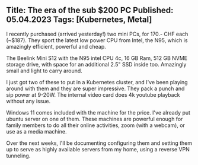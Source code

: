 Title: The era of the sub $200 PC
Published: 05.04.2023
Tags: [Kubernetes, Metal] 
---

I recently purchased (arrived yesterday!) two mini PCs, for 170.- CHF each (~$187). They sport the latest low power CPU from Intel, the N95, which is amazingly efficient, powerful and cheap. 

The Beelink Mini S12 with the N95 intel CPU 4c, 16 GB Ram, 512 GB NVME storage drive, with space for an additional 2.5" SSD inside too. Amazingly small and light to carry around. 

I just got two of these to put in a Kubernetes cluster, and I've been playing around with them and they are super impressive. They pack a punch and sip power at 9-20W. The internal video card does 4k youtube playback without any issue. 

Windows 11 comes included with the machine for the price. I've already put ubuntu server on one of them. These machines are powerful enough for family members to do all their online activities, zoom (with a webcam), or use as a media machine.

Over the next weeks, I'll be documenting configuring them and setting them up to serve as highly available servers from my home, using a reverse VPN tunneling.
